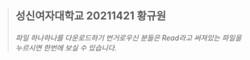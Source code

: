 
> ## 성신여자대학교 20211421 황규원
> ###### 파일 하나하나를 다운로드하기 번거로우신 분들은    Read라고 써져있는 파일을 누르시면 한번에 보실 수 있습니다.
